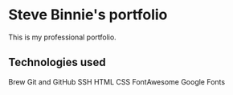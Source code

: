 # Steve Binnie's portfolio

This is my professional portfolio.

## Technologies used

Brew
Git and GitHub
SSH
HTML
CSS
FontAwesome
Google Fonts

